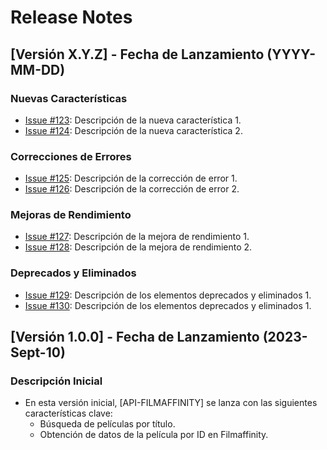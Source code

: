 # Release Notes

## [Versión X.Y.Z] - Fecha de Lanzamiento (YYYY-MM-DD)

### Nuevas Características

-  [Issue #123](URL_del_Ticket): Descripción de la nueva característica 1.
-  [Issue #124](URL_del_Ticket): Descripción de la nueva característica 2.

### Correcciones de Errores

-  [Issue #125](URL_del_Ticket): Descripción de la corrección de error 1.
-  [Issue #126](URL_del_Ticket): Descripción de la corrección de error 2.

### Mejoras de Rendimiento

-  [Issue #127](URL_del_Ticket): Descripción de la mejora de rendimiento 1.
-  [Issue #128](URL_del_Ticket): Descripción de la mejora de rendimiento 2.

### Deprecados y Eliminados

-  [Issue #129](URL_del_Ticket): Descripción de los elementos deprecados y eliminados 1.
-  [Issue #130](URL_del_Ticket): Descripción de los elementos deprecados y eliminados 1.

## [Versión 1.0.0] - Fecha de Lanzamiento (2023-Sept-10)

### Descripción Inicial

-  En esta versión inicial, [API-FILMAFFINITY] se lanza con las siguientes características clave:
   -  Búsqueda de películas por título.
   -  Obtención de datos de la película por ID en Filmaffinity.
